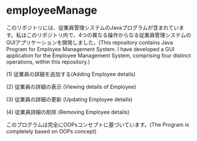 # employeeManage
このリポジトリには、従業員管理システムのJavaプログラムが含まれています。私はこのリポジトリ内で、4つの異なる操作からなる従業員管理システムのGUIアプリケーションを開発しました。(This repository contains Java Program for Employee Management System. I have developed a GUI application for the Employee Management System, comprising four distinct operations, within this repository.)

(1) 従業員の詳細を追加する(Adding Employee details)

(2)   従業員の詳細の表示 (Viewing details of Employee)

(3)  従業員の詳細の更新 (Updating Employee details)

(4) 従業員詳細の削除 (Removing Employee details)

このプログラムは完全にOOPsコンセプトに基づいています。(The Program is completely based on OOPs concept)
